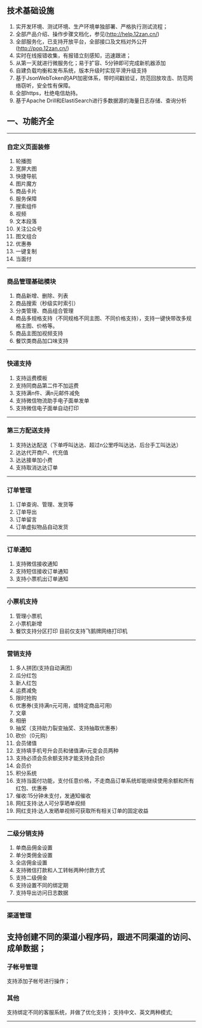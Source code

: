 ## 技术基础设施

1. 实开发环境、测试环境、生产环境单独部署、严格执行测试流程；
2. 全部产品介绍、操作步骤文档化，参见(http://help.12zan.cn/)
3. 全部服务化，已支持开放平台，全部接口及文档对外公开(http://pop.12zan.cn/)
4. 实时在线报错收集，有报错立刻感知，迅速跟进；
5. 从第一天就进行微服务化；易于扩容、5分钟即可完成新机器添加
6. 自建负载均衡和发布系统，版本升级时实现平滑升级支持
8. 基于JsonWebToken的API加密体系，带时间戳验证，防范回放攻击、防范网络窃听，安全性有保障。
9. 全部https，杜绝电信劫持。
10. 基于Apache Drill和ElastiSearch进行多数据源的海量日志存储、查询分析
## 一、功能齐全
---
### 自定义页面装修
1. 轮播图
1. 宽屏大图
2. 快捷导航
3. 图片魔方
4. 商品卡片
5. 服务保障
6. 搜索组件
7. 视频
8. 文本段落
9. 关注公众号
10. 图文组合
11. 优惠券
12. 一键复制
13. 当面付

---
    
### 商品管理基础模块

1. 商品新增、删除、列表
2. 商品搜索（秒级实时索引）
3. 分类管理、商品组合管理
4. 商品多规格支持（不同规格不同主图、不同价格支持），支持一键快带改多规格主图、价格等。
5. 商品主图加视频支持
6. 餐饮类商品加口味支持
---    
### 快递支持
1. 支持运费模板
2. 支持同商品第二件不加运费
3. 支持满n件、满n元邮件减免
4. 支持微信物流助手电子面单发单
5. 支持微信电子面单自动打印    
---    
### 第三方配送支持
1. 支持达达配送（下单呼叫达达、超过n公里呼叫达达、后台手工叫达达）
2. 达达代开商户、代充值
3. 达达接单加小费
4. 支持取消达达订单
---
### 订单管理
1. 订单查询、管理、发货等
1. 订单导出
2. 订单留言
3. 订单虚拟物品自动发货
---
### 订单通知
1. 支持微信接收通知
2. 支持短信接收订单通知
3. 支持小票机出订单通知
---
### 小票机支持
1. 管理小票机
2. 小票机新增
3. 餐饮支持分区打印
目前仅支持飞鹅牌网络打印机
---
### 营销支持
	
1. 多人拼团(支持自动满团）
2. 瓜分红包
3. 新人红包
4. 运费减免
5. 限时抢购
6. 优惠券(支持满n元可用，或特定商品可用)
7. 文章
8. 相册
9. 抽奖（支持助力裂变抽奖、支持抽取优惠券）
10. 砍价（0元购） 
11. 会员储值
12. 支持填手机号升会员和储值满n元变会员两种
13. 支持必须会员余额支持才能支持会员价
14. 会员价
15. 积分系统
16. 支持当面付功能，支付任意价格，不走商品订单系统却能继续使用余额和所有红包、优惠券
17. 催收:15分钟未支付，发通知催收
18. 网红支持:达人可分享晒单视频
19. 网红支持:达人发晒单视频可获取所有相关订单的固定收益

---
### 二级分销支持
1. 单商品佣金设置
2. 单分类佣金设置
3. 全店佣金设置
4. 支持微信打款和人工转帐两种付款方式
5. 支持二级佣金
6. 支持设置不同的绑定期
7. 支持导出访问日志数据
---
### 渠道管理
支持创建不同的渠道小程序码，跟进不同渠道的访问、成单数据；
---

### 子帐号管理
支持添加子帐号进行操作；


### 其他
支持绑定不同的客服系统，并做了优化支持；
支持中文、英文两种模式;



---

